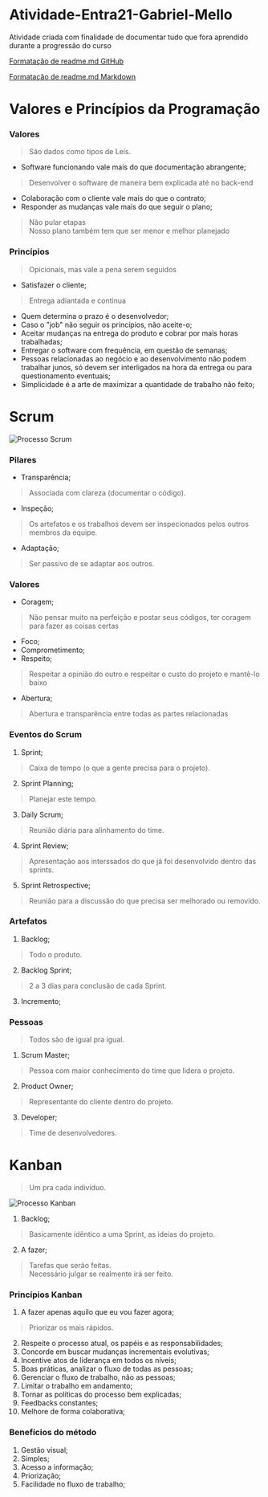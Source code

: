 # Atividade-Entra21-Gabriel-Mello
Atividade criada com finalidade de documentar tudo que fora aprendido durante a progressão do curso

[Formatação de readme.md GitHub](https://docs.github.com/pt/get-started/writing-on-github/getting-started-with-writing-and-formatting-on-github/basic-writing-and-formatting-syntax)

[Formatação de readme.md Markdown](https://docs.pipz.com/central-de-ajuda/learning-center/guia-basico-de-markdown#open)

# Valores e Princípios da Programação

### Valores
> São dados como tipos de Leis.

* Software funcionando vale mais do que documentação abrangente;
> Desenvolver o software de maneira bem explicada até no back-end
* Colaboração com o cliente vale mais do que o contrato;
* Responder as mudanças vale mais do que seguir o plano;
> Não pular etapas<br />
> Nosso plano também tem que ser menor e melhor planejado

### Princípios
> Opicionais, mas vale a pena serem seguidos

* Satisfazer o cliente;
> Entrega adiantada e continua
* Quem determina o prazo é o desenvolvedor;
* Caso o "job" não seguir os princípios, não aceite-o;
* Aceitar mudanças na entrega do produto e cobrar por mais horas trabalhadas;
* Entregar o software com frequência, em questão de semanas;
* Pessoas relacionadas ao negócio e ao desenvolvimento não podem trabalhar junos, só devem ser interligados na hora da entrega ou para questionamento eventuais;
* Simplicidade é a arte de maximizar a quantidade de trabalho não feito;

# Scrum

![Processo Scrum](https://i2.wp.com/mindmaster.com.br/wp-content/uploads/2014/06/Scrum-Process1.png?fit=640%2C329)

### Pilares

* Transparência;
> Associada com clareza (documentar o código).
* Inspeção;
> Os artefatos e os trabalhos devem ser inspecionados pelos outros membros da equipe.
* Adaptação;
> Ser passivo de se adaptar aos outros.

### Valores

* Coragem;
> Não pensar muito na perfeição e postar seus códigos, ter coragem para fazer as coisas certas
* Foco;
* Comprometimento;
* Respeito;
> Respeitar a opinião do outro e respeitar o custo do projeto e mantê-lo baixo
* Abertura;
> Abertura e transparência entre todas as partes relacionadas

### Eventos do Scrum

1. Sprint;
> Caixa de tempo (o que a gente precisa para o projeto).
2. Sprint Planning;
> Planejar este tempo.
3. Daily Scrum;
> Reunião diária para alinhamento do time.
4. Sprint Review;
> Apresentação aos interssados do que já foi desenvolvido dentro das sprints.
5. Sprint Retrospective;
> Reunião para a discussão do que precisa ser melhorado ou removido.

### Artefatos

1. Backlog;
> Todo o produto.
2. Backlog Sprint;
> 2 a 3 dias para conclusão de cada Sprint.
3. Incremento;

### Pessoas
> Todos são de igual pra igual.

1. Scrum Master;
> Pessoa com maior conhecimento do time que lidera o projeto.
2. Product Owner;
> Representante do cliente dentro do projeto.
3. Developer;
> Time de desenvolvedores.

# Kanban
> Um pra cada indivíduo.

![Processo Kanban](https://artia.com/wp-content/uploads/2019/01/2-kanban-fazer-fazendo-feito.png)

1. Backlog;
> Basicamente idêntico a uma Sprint, as ideias do projeto.
2. A fazer;
> Tarefas que serão feitas.<br />
> Necessário julgar se realmente irá ser feito.

### Princípios Kanban

1. A fazer apenas aquilo que eu vou fazer agora;
> Priorizar os mais rápidos.
2. Respeite o processo atual, os papéis e as responsabilidades;
3. Concorde em buscar mudanças incrementais evolutivas;
4. Incentive atos de liderança em todos os níveis;
5. Boas práticas, analizar o fluxo de todas as pessoas;
6. Gerenciar o fluxo de trabalho, não as pessoas;
7. Limitar o trabalho em andamento;
8. Tornar as políticas do processo bem explicadas;
9. Feedbacks constantes;
10. Melhore de forma colaborativa;

### Benefícios do método

1. Gestão visual;
2. Simples;
3. Acesso a informação;
4. Priorização;
5. Facilidade no fluxo de trabalho;